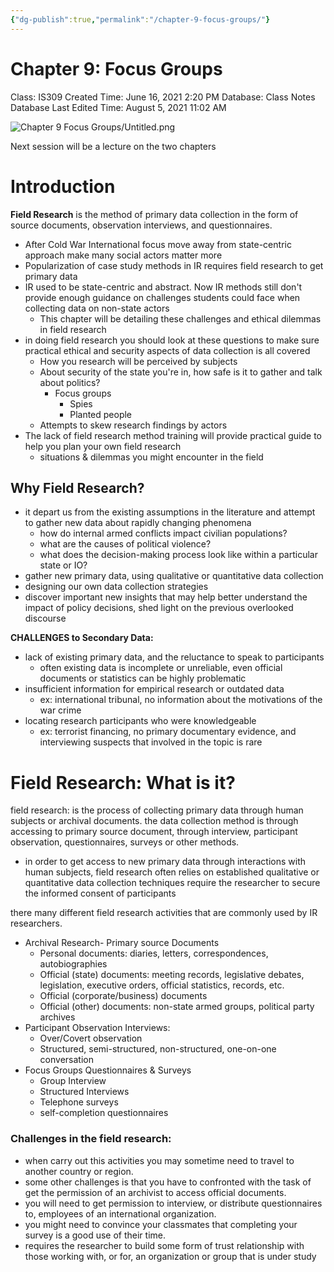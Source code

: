 ```yaml
---
{"dg-publish":true,"permalink":"/chapter-9-focus-groups/"}
---
```


# Chapter 9: Focus Groups

Class: IS309
Created Time: June 16, 2021 2:20 PM
Database: Class Notes Database
Last Edited Time: August 5, 2021 11:02 AM

![Chapter 9 Focus Groups/Untitled.png](/img/user/assets/Chapter%209%20Focus%20Groups/Untitled.png)

Next session will be a lecture on the two chapters

# Introduction

**Field Research** is the method of primary data collection in the form of source documents, observation interviews, and questionnaires.

- After Cold War International focus move away from state-centric approach make many social actors matter more
- Popularization of case study methods in IR requires field research to get primary data
- IR used to be state-centric and abstract. Now IR methods still don't provide enough guidance on challenges students could face when collecting data on non-state actors
    - This chapter will be detailing these challenges and ethical dilemmas in field research
- in doing field research you should look at these questions to make sure practical ethical and security aspects of data collection is all covered
    - How you research will be perceived by subjects
    - About security of the state you're in, how safe is it to gather and talk about politics?
        - Focus groups
            - Spies
            - Planted people
    - Attempts to skew research findings by actors
- The lack of field research method training will provide practical guide to help you plan your own field research
    - situations & dilemmas you might encounter in the field

## Why Field Research?

- it depart us from the existing assumptions in the literature and attempt to gather new data about rapidly changing phenomena
    - how do internal armed conflicts impact civilian populations?
    - what are the causes of political violence?
    - what does the decision-making process look like within a particular state or IO?
- gather new primary data, using qualitative or quantitative data collection
- designing our own data collection strategies
- discover important new insights that may help better understand the impact of policy decisions, shed light on the previous overlooked discourse

**CHALLENGES to Secondary Data:**

- lack of existing primary data, and the reluctance to speak to participants
    - often existing data is incomplete or unreliable, even official documents or statistics can be highly problematic
- insufficient information for empirical research or outdated data
    - ex: international tribunal, no information about the motivations of the war crime
- locating research participants who were knowledgeable
    - ex: terrorist financing, no primary documentary evidence, and interviewing suspects that involved in the topic is rare

# Field Research: What is it?

field research: is the process of collecting primary data through human 
subjects or archival documents. the data collection method is through 
accessing to primary source document, through interview, participant 
observation, questionnaires, surveys or other methods.

- in order to get access to new primary data through interactions with human subjects, field research often relies on established qualitative or
quantitative data collection techniques require the researcher to secure the informed consent of participants

there many different field research activities that are commonly used by IR researchers.

- Archival Research- Primary source Documents
    - Personal documents: diaries, letters, correspondences, autobiographies
    - Official (state) documents: meeting records, legislative debates, legislation,
    executive orders, official statistics, records, etc.
    - Official (corporate/business) documents
    - Official (other) documents: non-state armed groups, political party archives
- Participant Observation Interviews:
    - Over/Covert observation
    - Structured, semi-structured, non-structured, one-on-one conversation
- Focus Groups Questionnaires & Surveys
    - Group Interview
    - Structured Interviews
    - Telephone surveys
    - self-completion questionnaires

### Challenges in the field research:

- when carry out this activities you may sometime need to travel to another country or region.
- some other challenges is that you have to confronted with the task of get 
the permission of an archivist to access official documents.
- you will need to get permission to interview, or distribute questionnaires to, employees of an international organization.
- you might need to convince your classmates that completing your survey is a good use of their time.
- requires the researcher to build some form of trust relationship with those working with, or for, an organization or group that is under study